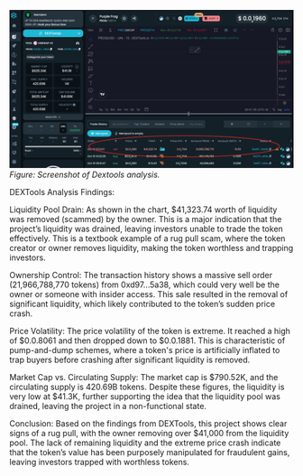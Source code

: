 ![Dextools Analysis](../screenshots/Dextools.png)
*Figure: Screenshot of Dextools analysis.*


DEXTools Analysis Findings:

Liquidity Pool Drain:
As shown in the chart, $41,323.74 worth of liquidity was removed (scammed) by the owner. This is a major indication that the project’s liquidity was drained, leaving investors unable to trade the token effectively. This is a textbook example of a rug pull scam, where the token creator or owner removes liquidity, making the token worthless and trapping investors.

Ownership Control:
The transaction history shows a massive sell order (21,966,788,770 tokens) from 0xd97…5a38, which could very well be the owner or someone with insider access. This sale resulted in the removal of significant liquidity, which likely contributed to the token’s sudden price crash.

Price Volatility:
The price volatility of the token is extreme. It reached a high of $0.0.8061 and then dropped down to $0.0.1881. This is characteristic of pump-and-dump schemes, where a token's price is artificially inflated to trap buyers before crashing after significant liquidity is removed.

Market Cap vs. Circulating Supply:
The market cap is $790.52K, and the circulating supply is 420.69B tokens. Despite these figures, the liquidity is very low at $41.3K, further supporting the idea that the liquidity pool was drained, leaving the project in a non-functional state.

Conclusion:
Based on the findings from DEXTools, this project shows clear signs of a rug pull, with the owner removing over $41,000 from the liquidity pool. The lack of remaining liquidity and the extreme price crash indicate that the token’s value has been purposely manipulated for fraudulent gains, leaving investors trapped with worthless tokens.
